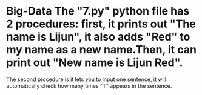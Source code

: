 # Big-Data  The "7.py" python file has 2 procedures: first, it prints out "The name is Lijun", it also adds "Red" to my name as a new name.Then, it can print out "New name is Lijun Red". 
The second procedure is it lets you to input one sentence, it will automatically check how many times "T" appears in the sentence. 
